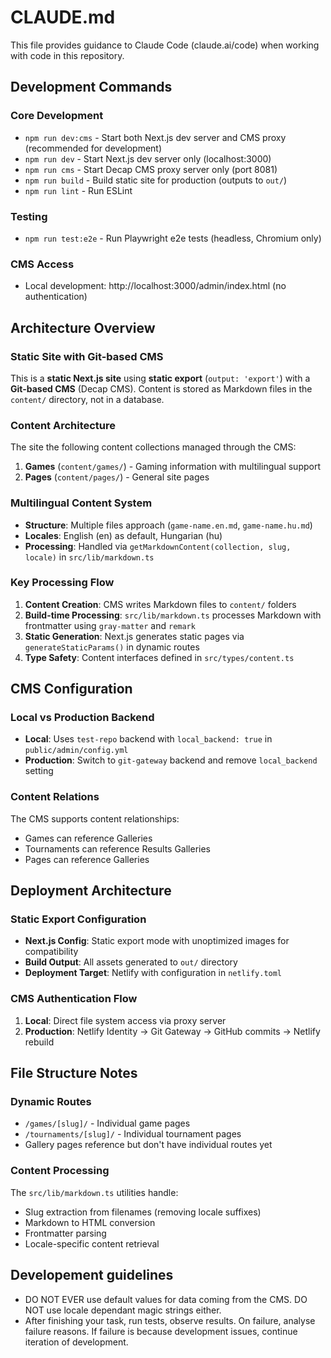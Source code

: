 # CLAUDE.md

This file provides guidance to Claude Code (claude.ai/code) when working with code in this repository.

## Development Commands

### Core Development
- `npm run dev:cms` - Start both Next.js dev server and CMS proxy (recommended for development)
- `npm run dev` - Start Next.js dev server only (localhost:3000)
- `npm run cms` - Start Decap CMS proxy server only (port 8081)
- `npm run build` - Build static site for production (outputs to `out/`)
- `npm run lint` - Run ESLint

### Testing
- `npm run test:e2e` - Run Playwright e2e tests (headless, Chromium only)

### CMS Access
- Local development: http://localhost:3000/admin/index.html (no authentication)

## Architecture Overview

### Static Site with Git-based CMS
This is a **static Next.js site** using **static export** (`output: 'export'`) with a **Git-based CMS** (Decap CMS). Content is stored as Markdown files in the `content/` directory, not in a database.

### Content Architecture
The site the following content collections managed through the CMS:

1. **Games** (`content/games/`) - Gaming information with multilingual support
2. **Pages** (`content/pages/`) - General site pages

### Multilingual Content System
- **Structure**: Multiple files approach (`game-name.en.md`, `game-name.hu.md`)
- **Locales**: English (en) as default, Hungarian (hu)
- **Processing**: Handled via `getMarkdownContent(collection, slug, locale)` in `src/lib/markdown.ts`

### Key Processing Flow
1. **Content Creation**: CMS writes Markdown files to `content/` folders
2. **Build-time Processing**: `src/lib/markdown.ts` processes Markdown with frontmatter using `gray-matter` and `remark`
3. **Static Generation**: Next.js generates static pages via `generateStaticParams()` in dynamic routes
4. **Type Safety**: Content interfaces defined in `src/types/content.ts`

## CMS Configuration

### Local vs Production Backend
- **Local**: Uses `test-repo` backend with `local_backend: true` in `public/admin/config.yml`
- **Production**: Switch to `git-gateway` backend and remove `local_backend` setting

### Content Relations
The CMS supports content relationships:
- Games can reference Galleries
- Tournaments can reference Results Galleries  
- Pages can reference Galleries

## Deployment Architecture

### Static Export Configuration
- **Next.js Config**: Static export mode with unoptimized images for compatibility
- **Build Output**: All assets generated to `out/` directory
- **Deployment Target**: Netlify with configuration in `netlify.toml`

### CMS Authentication Flow
1. **Local**: Direct file system access via proxy server
2. **Production**: Netlify Identity → Git Gateway → GitHub commits → Netlify rebuild

## File Structure Notes

### Dynamic Routes
- `/games/[slug]/` - Individual game pages
- `/tournaments/[slug]/` - Individual tournament pages
- Gallery pages reference but don't have individual routes yet

### Content Processing
The `src/lib/markdown.ts` utilities handle:
- Slug extraction from filenames (removing locale suffixes)
- Markdown to HTML conversion
- Frontmatter parsing
- Locale-specific content retrieval

## Developement guidelines
- DO NOT EVER use default values for data coming from the CMS. DO NOT use locale dependant magic strings either.
- After finishing your task, run tests, observe results. On failure, analyse failure reasons. If failure is because development issues, continue iteration of development.